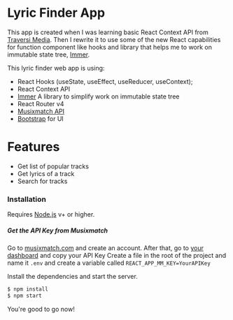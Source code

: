 # Lyric Finder App

This app is created when I was learning basic React Context API from [Traversi Media](https://www.youtube.com/watch?v=NDEt0KdDbhk). Then I rewrite it to use some of the new React capabilities for function component like hooks and library that helps me to work on immutable state tree, [Immer](https://github.com/mweststrate/immer).

This lyric finder web app is using:

- React Hooks (useState, useEffect, useReducer, useContext);
- React Context API
- [Immer](https://github.com/mweststrate/immer)
  A library to simplify work on immutable state tree
- React Router v4
- [Musixmatch API](https://developer.musixmatch.com/)
- [Bootstrap](https://getbootstrap.com/) for UI

# Features

- Get list of popular tracks
- Get lyrics of a track
- Search for tracks

### Installation

Requires [Node.js](https://nodejs.org/) v+ or higher.

##### Get the API Key from Musixmatch

Go to [musixmatch.com](https://developer.musixmatch.com/) and create an account. After that, go to [your dashboard](https://developer.musixmatch.com/admin/applications) and copy your API Key Create a file in the root of the project and name it `.env` and create a variable called `REACT_APP_MM_KEY=YourAPIKey`

Install the dependencies and start the server.

```sh
$ npm install
$ npm start
```

You're good to go now!
